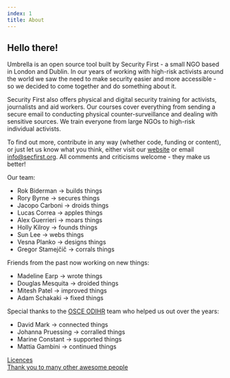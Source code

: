 ```yaml
---
index: 1
title: About
---
```

## Hello there!

Umbrella is an open source tool built by Security First - a small NGO based in London and Dublin. In our years of working with high-risk activists around the world we saw the need to make security easier and more accessible - so we decided to come together and do something about it.

Security First also offers physical and digital security training for activists, journalists and aid workers. Our courses cover everything from sending a secure email to conducting physical counter-surveillance and dealing with sensitive sources. We train everyone from large NGOs to high-risk individual activists.

To find out more, contribute in any way (whether code, funding or content), or just let us know what you think, either visit our [website](https://secfirst.org) or email info@secfirst.org. All comments and criticisms welcome - they make us better!

Our team:

*   Rok Biderman -> builds things
*   Rory Byrne -> secures things
*   Jacopo Carboni -> droids things
*   Lucas Correa -> apples things
*  	Alex Guerrieri -> moars things
*   Holly Kilroy -> founds things
*   Sun Lee -> webs things
*   Vesna Planko -> designs things
*   Gregor Stamejčič -> corrals things 

Friends from the past now working on new things:
*   Madeline Earp -> wrote things
*   Douglas Mesquita -> droided things
*   Mitesh Patel -> improved things
*   Adam Schakaki -> fixed things

Special thanks to the [OSCE ODIHR](https://www.osce.org/odihr) team who helped us out over the years:
*   David Mark -> connected things
*   Johanna Pruessing -> corralled things
*   Marine Constant -> supported things
*   Mattia Gambini -> continued things

[Licences](umbrella://licences/)  
[Thank you to many other awesome people](umbrella://thankyou/)

